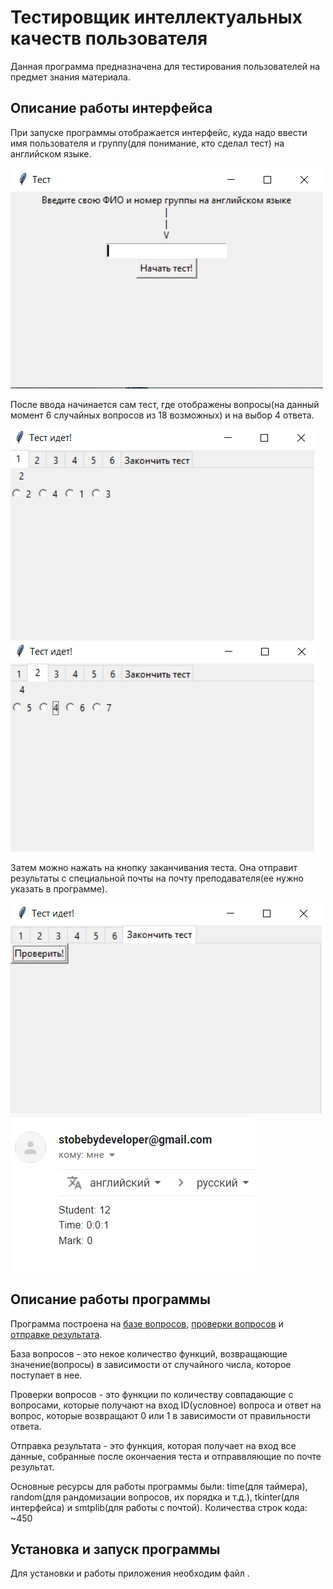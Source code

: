 # Тестировщик интеллектуальных качеств пользователя
Данная программа предназначена для тестирования пользователей на предмет знания материала.

## Описание работы интерфейса
При запуске программы отображается интерфейс, куда надо ввести имя пользователя и группу(для понимание, кто сделал тест) на английском языке.

![Снимок1.PNG](Скрины/Снимок1.PNG)

После ввода начинается сам тест, где отображены вопросы(на данный момент 6 случайных вопросов из 18 возможных) и на выбор 4 ответа.

![Снимок2.PNG](Скрины/Снимок2.PNG)
![Снимок3.PNG](Скрины/Снимок3.PNG)

Затем можно нажать на кнопку заканчивания теста. Она отправит результаты с специальной почты на почту преподавателя(ее нужно указать в программе).

![Снимок4.PNG](Скрины/Снимок4.PNG)
![Снимок5.PNG](Скрины/Снимок5.PNG)

## Описание работы программы

Программа построена на [базе вопросов](res/questions_basa.py), [проверки вопросов](res/question_answer.py) и [отправке результата](res/email_post.py).

База вопросов - это некое количество функций, возвращающие значение(вопросы) в зависимости от случайного числа, которое поступает в нее.

Проверки вопросов - это функции по количеству совпадающие с вопросами, которые получают на вход ID(условное) вопроса и ответ на вопрос, которые возвращают 0 или 1 в зависимости от правильности ответа.

Отправка результата - это функция, которая получает на вход все данные, собранные после окончаения теста и отправвляющие по почте результат.

Основные ресурсы для работы программы были: time(для таймера), random(для рандомизации вопросов, их порядка и т.д.), tkinter(для интерфейса) и smtplib(для работы с почтой).
Количества строк кода: ~450

## Установка и запуск программы

Для установки и работы приложения необходим файл []().
